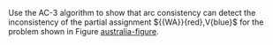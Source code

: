 

Use the AC-3 algorithm to show that arc consistency can detect the
inconsistency of the partial assignment
$\{{WA}}{red},V{blue}\$ for the problem
shown in Figure <a href="#">australia-figure</a>.
